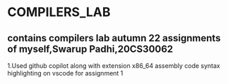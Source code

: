 # COMPILERS_LAB
## contains compilers lab autumn 22 assignments of myself,Swarup Padhi,20CS30062

1.Used github copilot along with extension x86_64 assembly code syntax highlighting on vscode for assignment 1
